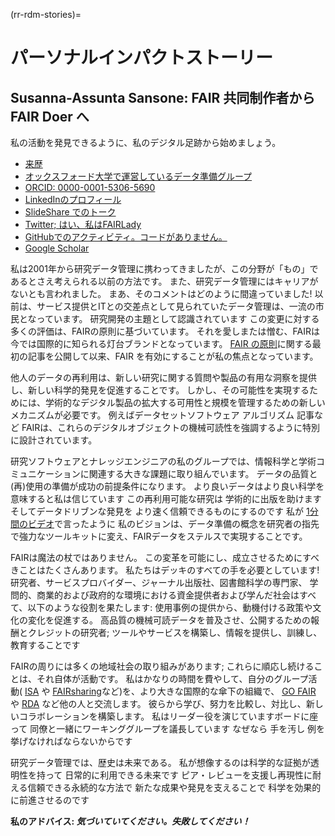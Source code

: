 (rr-rdm-stories)=
# パーソナルインパクトストーリー

## Susanna-Assunta Sansone: FAIR 共同制作者から FAIR Doer へ

私の活動を発見できるように、私のデジタル足跡から始めましょう。

- [来歴](https://www.eng.ox.ac.uk/people/susanna-assunta-sansone)
- [オックスフォード大学で運営しているデータ準備グループ](https://sansonegroup.eng.ox.ac.uk)
- [ORCID: 0000-0001-5306-5690](https://orcid.org/0000-0001-5306-5690)
- [LinkedInのプロフィール](https://uk.linkedin.com/in/sasansone)
- [SlideShare でのトーク](https://www.slideshare.net/SusannaSansone)
- [Twitter; はい、私はFAIRLady](https://twitter.com/SusannaASansone)
- [GitHubでのアクティビティ。コードがありません。](https://github.com/SusannaSansone)
- [Google Scholar](https://scholar.google.co.uk/citations?user=gfJ8wsIAAAAJ&hl=en)

私は2001年から研究データ管理に携わってきましたが、この分野が「もの」であるとさえ考えられる以前の方法です。 また、研究データ管理にはキャリアがないとも言われました。 まあ、そのコメントはどのように間違っていました! 以前は、サービス提供とITとの交差点として見られていたデータ管理は、一流の市民となっています。 研究開発の主題として認識されています この変更に対する多くの評価は、FAIRの原則に基づいています。 それを愛しまたは憎む、FAIRは今では国際的に知られる灯台ブランドとなっています。 [FAIR の原則](https://doi.org/10.1038/sdata.2016.18)に関する最初の記事を公開して以来、FAIR を有効にすることが私の焦点となっています。

他人のデータの再利用は、新しい研究に関する質問や製品の有用な洞察を提供し、新しい科学的発見を促進することです。 しかし、その可能性を実現するためには、学術的なデジタル製品の拡大する可用性と規模を管理するための新しいメカニズムが必要です。 例えばデータセットソフトウェア アルゴリズム 記事など FAIRは、これらのデジタルオブジェクトの機械可読性を強調するように特別に設計されています。

研究ソフトウェアとナレッジエンジニアの私のグループでは、情報科学と学術コミュニケーションに関連する大きな課題に取り組んでいます。 データの品質と(再)使用の準備が成功の前提条件になります。 より良いデータはより良い科学を意味すると私は信じています この再利用可能な研究は 学術的に出版を助けます そしてデータドリブンな発見を より速く信頼できるものにするのです 私が [1分間のビデオ](https://youtu.be/3VDw7XIulIk)で言ったように 私のビジョンは、データ準備の概念を研究者の指先で強力なツールキットに変え、FAIRデータをステルスで実現することです。

FAIRは魔法の杖ではありません。 この変革を可能にし、成立させるためにすべきことはたくさんあります。 私たちはデッキのすべての手を必要としています! 研究者、サービスプロバイダー、ジャーナル出版社、図書館科学の専門家、 学問的、商業的および政府的な環境における資金提供者および学んだ社会はすべて、以下のような役割を果たします: 使用事例の提供から、動機付ける政策や文化の変化を促進する。 高品質の機械可読データを普及させ、公開するための報酬とクレジットの研究者; ツールやサービスを構築し、情報を提供し、訓練し、教育することです

FAIRの周りには多くの地域社会の取り組みがあります; これらに順応し続けることは、それ自体が活動です。 私はかなりの時間を費やして、自分のグループ活動( [ISA](https://isa-tools.org) や [FAIRsharing](https://fairsharing.org)など)を、より大きな国際的な傘下の組織で、 [GO FAIR](https://www.go-fair.org/implementation-networks/overview/fair-strepo) や [RDA](http://dx.doi.org/10.15497/RDA00030) など他の人と交流します。 彼らから学び、努力を比較し、対比し、新しいコラボレーションを構築します。 私はリーダー役を演じていますボードに座って 同僚と一緒にワーキンググループを議長しています なぜなら 手を汚し 例を挙げなければならないからです

研究データ管理では、歴史は未来である。 私が想像するのは科学的な証拠が透明性を持って 日常的に利用できる未来です ピア・レビューを支援し再現性に耐える信頼できる永続的な方法で 新たな成果や発見を支えることで 科学を効果的に前進させるのです

**私のアドバイス: _気づいていてください。失敗してください！_**
